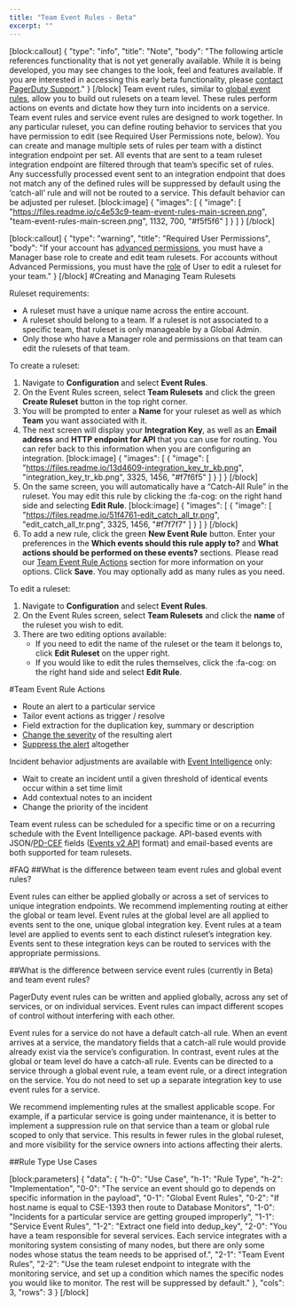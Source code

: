 ```yaml
---
title: "Team Event Rules - Beta"
excerpt: ""
---
```

[block:callout]
{
  "type": "info",
  "title": "Note",
  "body": "The following article references functionality that is not yet generally available. While it is being developed, you may see changes to the look, feel and features available. If you are interested in accessing this early beta functionality, please [contact PagerDuty Support](mailto:support@pagerduty.com)."
}
[/block]
Team event rules, similar to [global event rules](https://support.pagerduty.com/docs/global-event-routing), allow you to build out rulesets on a team level. These rules perform actions on events and dictate how they turn into incidents on a service. Team event rules and service event rules are designed to work together. In any particular ruleset, you can define routing behavior to services that you have permission to edit (see Required User Permissions note, below). You can create and manage multiple sets of rules per team with a distinct integration endpoint per set. All events that are sent to a team ruleset integration endpoint are filtered through that team’s specific set of rules. Any successfully processed event sent to an integration endpoint that does not match any of the defined rules will be suppressed by default using the ‘catch-all’ rule and will not be routed to a service. This default behavior can be adjusted per ruleset.
[block:image]
{
  "images": [
    {
      "image": [
        "https://files.readme.io/c4e53c9-team-event-rules-main-screen.png",
        "team-event-rules-main-screen.png",
        1132,
        700,
        "#f5f5f6"
      ]
    }
  ]
}
[/block]

[block:callout]
{
  "type": "warning",
  "title": "Required User Permissions",
  "body": "If your account has [advanced permissions](https://support.pagerduty.com/docs/advanced-permissions), you must have a Manager base role to create and edit team rulesets. For accounts without Advanced Permissions, you must have the [role](https://support.pagerduty.com/docs/user-roles) of User to edit a ruleset for your team."
}
[/block]
#Creating and Managing Team Rulesets

Ruleset requirements:

- A ruleset must have a unique name across the entire account.
- A ruleset should belong to a team. If a ruleset is not associated to a specific team, that ruleset is only manageable by a Global Admin.
- Only those who have a Manager role and permissions on that team can edit the rulesets of that team.

To create a ruleset:

1. Navigate to **Configuration** and select **Event Rules**. 
2. On the Event Rules screen, select **Team Rulesets** and click the green **Create Ruleset** button in the top right corner. 
3. You will be prompted to enter a **Name** for your ruleset as well as which **Team** you want associated with it. 
4. The next screen will display your **Integration Key**, as well as an **Email address** and **HTTP endpoint for API** that you can use for routing. You can refer back to this information when you are configuring an integration. 
[block:image]
{
  "images": [
    {
      "image": [
        "https://files.readme.io/13d4609-integration_key_tr_kb.png",
        "integration_key_tr_kb.png",
        3325,
        1456,
        "#f7f6f5"
      ]
    }
  ]
}
[/block]
5. On the same screen, you will automatically have a “Catch-All Rule” in the ruleset. You may edit this rule by clicking the :fa-cog: on the right hand side and selecting **Edit Rule**. 
[block:image]
{
  "images": [
    {
      "image": [
        "https://files.readme.io/51f4761-edit_catch_all_tr.png",
        "edit_catch_all_tr.png",
        3325,
        1456,
        "#f7f7f7"
      ]
    }
  ]
}
[/block]
6. To add a new rule, click the green **New Event Rule** button. Enter your preferences in the **Which events should this rule apply to?** and **What actions should be performed on these events?** sections. Please read our [Team Event Rule Actions](https://support.pagerduty.com/docs/team-event-rules#section-team-event-rule-actions) section for more information on your options. Click **Save**. You may optionally add as many rules as you need.

To edit a ruleset:

1. Navigate to **Configuration** and select **Event Rules**. 
2. On the Event Rules screen, select **Team Rulesets** and click the **name** of the ruleset you wish to edit.
3. There are two editing options available:
    - If you need to edit the name of the ruleset or the team it belongs to, click **Edit Ruleset** on the upper right. 
    - If you would like to edit the rules themselves, click the :fa-cog: on the right hand side and select **Edit Rule**. 


#Team Event Rule Actions

* Route an alert to a particular service
* Tailor event actions as trigger / resolve
* Field extraction for the duplication key, summary or description
* [Change the severity](https://support.pagerduty.com/docs/dynamic-notifications) of the resulting alert
* [Suppress the alert](https://support.pagerduty.com/docs/event-management#section-suppression-and-event-rules) altogether 

Incident behavior adjustments are available with [Event Intelligence](https://support.pagerduty.com/docs/event-intelligence) only:
* Wait to create an incident until a given threshold of identical events occur within a set time limit
* Add contextual notes to an incident
* Change the priority of the incident
 
Team event ruless can be scheduled for a specific time or on a recurring schedule with the Event Intelligence package. API-based events with JSON/[PD-CEF](https://support.pagerduty.com/docs/pd-cef) fields ([Events v2 API](https://v2.developer.pagerduty.com/docs/events-api-v2) format) and email-based events are both supported for team rulesets. 

 

#FAQ
##What is the difference between team event rules and global event rules?

Event rules can either be applied globally or across a set of services to unique integration endpoints. We recommend implementing routing at either the global or team level.  Event rules at the global level are all applied to events sent to the one, unique global integration key. Event rules at a team level are applied to events sent to each distinct ruleset’s integration key. Events sent to these integration keys can be routed to services with the appropriate permissions.

##What is the difference between service event rules (currently in Beta) and team event rules?

PagerDuty event rules can be written and applied globally, across any set of services, or on individual services. Event rules can impact different scopes of control without interfering with each other.

Event rules for a service do not have a default catch-all rule. When an event arrives at a service, the mandatory fields that a catch-all rule would provide already exist via the service’s configuration. In contrast, event rules at the global or team level do have a catch-all rule. 
Events can be directed to a service through a global event rule, a team event rule, or a direct integration on the service. You do not need to set up a separate integration key to use event rules for a service. 

We recommend implementing rules at the smallest applicable scope. For example, if a particular service is going under maintenance, it is better to implement a suppression rule on that service than a team or global rule scoped to only that service. This results in fewer rules in the global ruleset, and more visibility for the service owners into actions affecting their alerts.


##Rule Type Use Cases

[block:parameters]
{
  "data": {
    "h-0": "Use Case",
    "h-1": "Rule Type",
    "h-2": "Implementation",
    "0-0": "The service an event should go to depends on specific information in the payload",
    "0-1": "Global Event Rules",
    "0-2": "If host.name is equal to CSE-1393 then route to Database Monitors",
    "1-0": "Incidents for a particular service are getting grouped improperly",
    "1-1": "Service Event Rules",
    "1-2": "Extract one field into dedup_key",
    "2-0": "You have a team responsible for several services. Each service integrates with a monitoring system consisting of many nodes, but there are only some nodes whose status the team needs to be apprised of.",
    "2-1": "Team Event Rules",
    "2-2": "Use the team ruleset endpoint to integrate with the monitoring service, and set up a condition which names the specific nodes you would like to monitor. The rest will be suppressed by default."
  },
  "cols": 3,
  "rows": 3
}
[/block]
